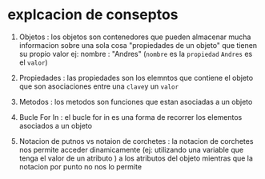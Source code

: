 # explcacion de conseptos

1.  Objetos :
    los objetos son contenedores que pueden almacenar mucha informacion sobre una sola cosa "propiedades de un objeto" que tienen su propio valor ej:      nombre : "Andres"    (`nombre` es la `propiedad` `Andres` es el `valor`)

2. Propiedades :
    las propiedades son los elemntos que contiene el objeto que son asociaciones entre una `clave`y un `valor`

3. Metodos :
    los metodos son funciones que estan asociadas a un objeto

4. Bucle For In :
    el bucle for in es una forma de recorrer los elementos asociados a un objeto 

5. Notacion de putnos vs notaion de corchetes :
    la notacion de corchetes nos permite acceder dinamicamente (ej: utilizando una variable que tenga el valor de un atributo ) a los atributos del objeto mientras que la notacion por punto no nos lo permite 